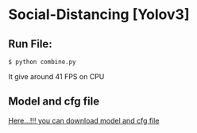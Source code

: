 # Social-Distancing [Yolov3]

## Run File:
```
$ python combine.py
```
It give around 41 FPS on CPU

## Model and cfg file

[Here...!!! you can download model and cfg file](https://drive.google.com/drive/folders/1jMT8GHtNuEfUlmtGHDsuVJwVY0vRS3gc?usp=sharing) 

